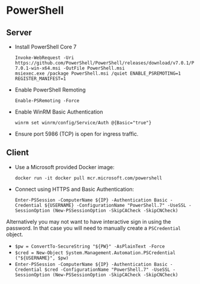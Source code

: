 # PowerShell

## Server

- Install PowerShell Core 7

    ```
    Invoke-WebRequest -Uri https://github.com/PowerShell/PowerShell/releases/download/v7.0.1/PowerShell-7.0.1-win-x64.msi -OutFile PowerShell.msi
    msiexec.exe /package PowerShell.msi /quiet ENABLE_PSREMOTING=1 REGISTER_MANIFEST=1
    ```
- Enable PowerShell Remoting
    ```
    Enable-PSRemoting -Force
    ```
- Enable WinRM Basic Authentication

    ```
    winrm set winrm/config/Service/Auth @{Basic="true"}
    ```
- Ensure port 5986 (TCP) is open for ingress traffic.

## Client

- Use a Microsoft provided Docker image:

    ```
    docker run -it docker pull mcr.microsoft.com/powershell
    ```
- Connect using HTTPS and Basic Authentication:
    
    ```
    Enter-PSSession -ComputerName ${IP} -Authentication Basic -Credential ${USERNAME} -ConfigurationName "PowerShell.7" -UseSSL -SessionOption (New-PSSessionOption -SkipCACheck -SkipCNCheck)
    ```

Alternatively you may not want to have interactive sign in using the password.
In that case you will need to manually create a `PSCredential` object.

- `$pw = ConvertTo-SecureString "${PW}" -AsPlainText -Force`
- `$cred = New-Object System.Management.Automation.PSCredential ("${USERNAME}", $pw)`
- `Enter-PSSession -ComputerName ${IP} -Authentication Basic -Credential $cred -ConfigurationName "PowerShell.7" -UseSSL -SessionOption (New-PSSessionOption -SkipCACheck -SkipCNCheck)`
